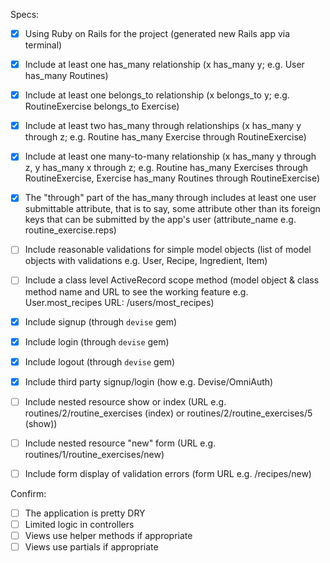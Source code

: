 Specs:

 - [X] Using Ruby on Rails for the project (generated new Rails app via terminal)
 - [X] Include at least one has_many relationship (x has_many y; e.g. User has_many Routines)
 - [X] Include at least one belongs_to relationship (x belongs_to y; e.g. RoutineExercise belongs_to Exercise)
 - [X] Include at least two has_many through relationships (x has_many y through z; e.g. Routine has_many Exercise through RoutineExercise)
 - [X] Include at least one many-to-many relationship (x has_many y through z, y has_many x through z; e.g. Routine has_many Exercises through RoutineExercise, Exercise has_many Routines through RoutineExercise)
 - [X] The "through" part of the has_many through includes at least one user submittable attribute, that is to say, some attribute other than its foreign keys that can be submitted by the app's user (attribute_name e.g. routine_exercise.reps)
 - [ ] Include reasonable validations for simple model objects (list of model objects with validations e.g. User, Recipe, Ingredient, Item)
 - [ ] Include a class level ActiveRecord scope method (model object & class method name and URL to see the working feature e.g. User.most_recipes URL: /users/most_recipes)
 - [X] Include signup (through `devise` gem)
 - [X] Include login (through `devise` gem)
 - [X] Include logout (through `devise` gem)
 - [X] Include third party signup/login (how e.g. Devise/OmniAuth)
 - [ ] Include nested resource show or index (URL e.g. routines/2/routine_exercises (index) or routines/2/routine_exercises/5 (show))
 - [ ] Include nested resource "new" form (URL e.g. routines/1/routine_exercises/new)
 - [ ] Include form display of validation errors (form URL e.g. /recipes/new)


Confirm:
 - [ ] The application is pretty DRY
 - [ ] Limited logic in controllers
 - [ ] Views use helper methods if appropriate
 - [ ] Views use partials if appropriate
